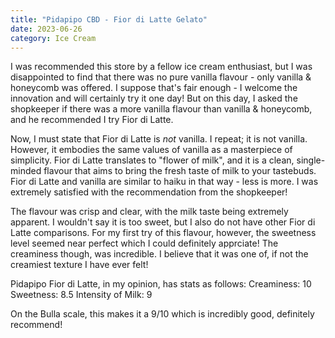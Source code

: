 ```yaml
---
title: "Pidapipo CBD - Fior di Latte Gelato"
date: 2023-06-26
category: Ice Cream
---
```

I was recommended this store by a fellow ice cream enthusiast, but I was disappointed to find that there was no pure vanilla flavour - only vanilla & honeycomb was offered. I suppose that's fair enough - I welcome the innovation and will certainly try it one day! But on this day, I asked the shopkeeper if there was a more vanilla flavour than vanilla & honeycomb, and he recommended I try Fior di Latte.

Now, I must state that Fior di Latte is *not* vanilla. I repeat; it is not vanilla. However, it embodies the same values of vanilla as a masterpiece of simplicity. Fior di Latte translates to "flower of milk", and it is a clean, single-minded flavour that aims to bring the fresh taste of milk to your tastebuds. Fior di Latte and vanilla are similar to haiku in that way - less is more. I was extremely satisfied with the recommendation from the shopkeeper!

The flavour was crisp and clear, with the milk taste being extremely apparent. I wouldn't say it is too sweet, but I also do not have other Fior di Latte comparisons. For my first try of this flavour, however, the sweetness level seemed near perfect which I could definitely apprciate! The creaminess though, was incredible. I believe that it was one of, if not the creamiest texture I have ever felt!

Pidapipo Fior di Latte, in my opinion, has stats as follows:
Creaminess: 10
Sweetness: 8.5
Intensity of Milk: 9

On the Bulla scale, this makes it a 9/10 which is incredibly good, definitely recommend!